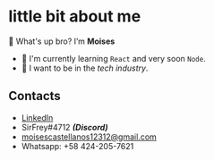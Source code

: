# little bit about me

 👋 What's up bro? I’m <strong>Moises</strong>
- 🌱 I'm currently learning `React` and very soon `Node`.
- 💞️ I want to be in the *tech industry*.

## Contacts

- [LinkedIn](https://www.linkedin.com/in/moisesln)
- SirFrey#4712 ***(Discord)***
- moisescastellanos12312@gmail.com
- Whatsapp: +58 424-205-7621
<!---
SirFrey/SirFrey is a ✨ special ✨ repository because its `README.md` (this file) appears on your GitHub profile.
You can click the Preview link to take a look at your changes.
--->
